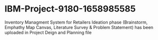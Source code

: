 # IBM-Project-9180-1658985585
Inventory Managment System for Retailers
Ideation phase (Brainstorm, Emphathy Map Canvas, Literature Survey & Problem Statement) has been uploaded in Project Deign and Planning file
